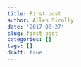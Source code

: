 ```yaml
---
title: First post
author: Allen Sirolly
date: '2017-08-27'
slug: first-post
categories: []
tags: []
draft: true
---
```

